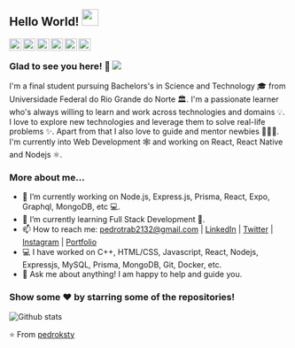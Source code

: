## Hello World! <img src="https://raw.githubusercontent.com/iampavangandhi/iampavangandhi/master/gifs/Hi.gif" width="30px"></h2>

<a href="https://twitter.com/pedroksty">
  <img align="left" alt="Pedro's Twitter" width="22px" src="https://cdn.jsdelivr.net/npm/simple-icons@v3/icons/twitter.svg" />
</a>
<a href="https://www.linkedin.com/in/pedro-henrique-b9541a199/">
  <img align="left" alt="Pedro's Linkdein" width="22px" src="https://cdn.jsdelivr.net/npm/simple-icons@v3/icons/linkedin.svg" />
</a>
<a href="https://github.com/pedroksty">
  <img align="left" alt="Pedro's Github" width="22px" src="https://cdn.jsdelivr.net/npm/simple-icons@v3/icons/github.svg" />
</a>
<a href="https://t.me/pedroksty">
  <img align="left" alt="Pedro's Telegram" width="22px" src="https://cdn.jsdelivr.net/npm/simple-icons@v3/icons/telegram.svg" />
</a>
<a href="https://instagram.com/pedrooo199/">
  <img align="left" alt="Pedro's Instagram" width="22px" src="https://cdn.jsdelivr.net/npm/simple-icons@v3/icons/instagram.svg" />
</a>
<a href="https://www.facebook.com/pedroksty/">
  <img align="left" alt="Pedro's Facebook" width="22px" src="https://cdn.jsdelivr.net/npm/simple-icons@v3/icons/facebook.svg" />
</a>


<br />

### Glad to see you here! 🤩 ![](https://visitor-badge.glitch.me/badge?page_id=iampavangandhi.iampavangandhi)

I'm a final student pursuing Bachelors's in Science and Technology 🎓 from Universidade Federal do Rio Grande do Norte 🏛. I'm a passionate learner who's always willing to learn and work across technologies and domains 💡. I love to explore new technologies and leverage them to solve real-life problems ✨. Apart from that I also love to guide and mentor newbies 👨🏻‍💻. I'm currently into Web Development 🕸️ and working on React, React Native and Nodejs ⚛️.

### More about me...

- 🔭 I’m currently working on Node.js, Express.js, Prisma, React, Expo, Graphql, MongoDB, etc 💻.
- 🌱 I’m currently learning Full Stack Development 🚀.
- 📫 How to reach me: pedrotrab2132@gmail.com | [LinkedIn](https://linkedin.com/in/pedroksty) | [Twitter](https://twitter.com/pedroksty) | [Instagram](https://instagram.com/pedrooo199) | [Portfolio](https://pedroksty.github.io/)
- 💻 I have worked on C++, HTML/CSS, Javascript, React, Nodejs, Expressjs, MySQL, Prisma, MongoDB, Git, Docker, etc.
- 💬 Ask me about anything! I am happy to help and guide you.

### Show some ❤️ by starring some of the repositories!

![Github stats](https://github-readme-stats.vercel.app/api?username=pedroksty&show_icons=true&hide_border=true)

⭐️ From [pedroksty](https://github.com/pedroksty)